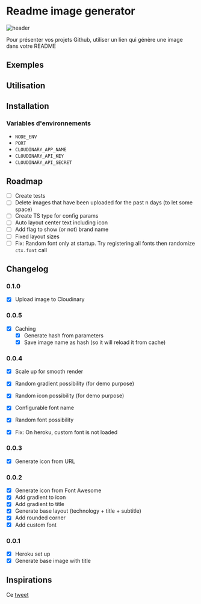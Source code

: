 # Readme image generator

![header](https://codiscovery-readme-header.herokuapp.com/api/actions/generate-image?titleColor=random&iconName=random&title=README%20Header%20Image&subtitleLine1=This%20image%20will%20be%20regenerated%20on%20every%20refresh.%20Try%20it%20!&subtitleLine2=Cette%20image%20sera%20regénérée%20à%20chaque%20chargement.%20Essaye%20!&technologies=Fastify,Canvas&fontName=random)

Pour présenter vos projets Github, utiliser un lien qui génère une image dans votre README

## Exemples

## Utilisation

## Installation

### Variables d'environnements

- `NODE_ENV`
- `PORT`
- `CLOUDINARY_APP_NAME`
- `CLOUDINARY_API_KEY`
- `CLOUDINARY_API_SECRET`

## Roadmap

- [ ] Create tests
- [ ] Delete images that have been uploaded for the past n days (to let some space)
- [ ] Create TS type for config params
- [ ] Auto layout center text including icon
- [ ] Add flag to show (or not) brand name
- [ ] Fixed layout sizes
- [ ] Fix: Random font only at startup. Try registering all fonts then randomize `ctx.font` call

## Changelog

### 0.1.0

- [x] Upload image to Cloudinary

### 0.0.5

- [x] Caching
  - [x] Generate hash from parameters
  - [x] Save image name as hash (so it will reload it from cache)

### 0.0.4

- [x] Scale up for smooth render
- [x] Random gradient possibility (for demo purpose)
- [x] Random icon possibility (for demo purpose)
- [x] Configurable font name
- [x] Random font possibility

- [x] Fix: On heroku, custom font is not loaded

### 0.0.3

- [x] Generate icon from URL

### 0.0.2

- [x] Generate icon from Font Awesome
- [x] Add gradient to icon
- [x] Add gradient to title
- [x] Generate base layout (technology + title + subtitle)
- [x] Add rounded corner
- [x] Add custom font

### 0.0.1

- [x] Heroku set up
- [x] Generate base image with title

## Inspirations

Ce [tweet](https://twitter.com/ospfranco/status/1516658032784166912)
